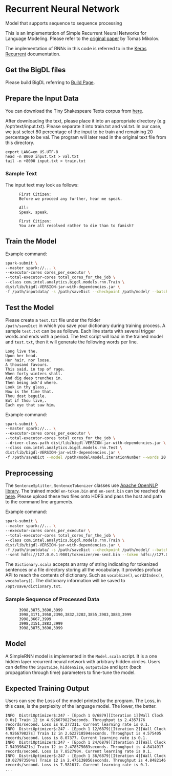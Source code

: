 # Recurrent Neural Network

Model that supports sequence to sequence processing

This is an implementation of Simple Recurrent Neural Networks for Language Modeling. Please refer to the [original paper](http://www.fit.vutbr.cz/research/groups/speech/publi/2010/mikolov_interspeech2010_IS100722.pdf) by Tomas Mikolov.

The implementation of RNNs in this code is referred to in the [Keras Recurrent](https://keras.io/layers/recurrent/) documentation.


## Get the BigDL files

Please build BigDL referring to [Build Page](https://github.com/intel-analytics/BigDL/wiki/Build-Page).


## Prepare the Input Data
You can download the Tiny Shakespeare Texts corpus from [here](https://raw.githubusercontent.com/karpathy/char-rnn/master/data/tinyshakespeare/input.txt).

After downloading the text, please place it into an appropriate directory (e.g /opt/text/input.txt). Please separate it into train.txt and val.txt. In our case, we just select 80 percentage of the input to be train and remaining 20 percentage to be val. The program will later read in the original text file from this directory.
```shell
export LANG=en_US.UTF-8
head -n 8000 input.txt > val.txt
tail -n +8000 input.txt > train.txt
```

### Sample Text

The input text may look as follows:

```
      First Citizen:
      Before we proceed any further, hear me speak.

      All:
      Speak, speak.

      First Citizen:
      You are all resolved rather to die than to famish?
```

## Train the Model
Example command:
```bash
spark-submit \
--master spark://... \
--executor-cores cores_per_executor \
--total-executor-cores total_cores_for_the_job \
--class com.intel.analytics.bigdl.models.rnn.Train \
dist/lib/bigdl-VERSION-jar-with-dependencies.jar \
-f /path/inputdata/ -s /path/saveDict --checkpoint /path/model/ --batchSize 12
```

## Test the Model
Please create a <code>test.txt</code> file under the folder <code> /path/saveDict</code> in which you save your dictionary during training process.
A sample <code>test.txt</code> can be as follows. Each line starts with several trigger words and ends with a period. The test script will load in the trained model and <code>test.txt</code>, then it will generate the following words per line.
```
Long live the.
Upon her head.
Her hair, nor loose.
A thousand favours.
This said, in top of rage.
When forty winters shall.
And dig deep trenches in.
Then being ask'd where.
Look in thy glass,.
Now is the time that.
Thou dost beguile.
But if thou live,.
Each eye that saw him.
```
Example command:
```bash
spark-submit \
--master spark://... \
--executor-cores cores_per_executor \
--total-executor-cores total_cores_for_the_job \
--driver-class-path dist/lib/bigdl-VERSION-jar-with-dependencies.jar \
--class com.intel.analytics.bigdl.models.rnn.Test \
dist/lib/bigdl-VERSION-jar-with-dependencies.jar \
-f /path/saveDict --model /path/model/model.iterationNumber --words 20
```

## Preprocessing

The <code>SentenceSplitter</code>, <code>SentenceTokenizer</code> classes use [Apache OpenNLP library](https://opennlp.apache.org/).
The trained model <code>en-token.bin</code> and <code>en-sent.bin</code> can be reached via [here](http://opennlp.sourceforge.net/models-1.5/).
Please upload these two files onto HDFS and pass the host and path to the command line arguments.

Example command:
```bash
spark-submit \
--master spark://... \
--executor-cores cores_per_executor \
--total-executor-cores total_cores_for_the_job \
--class com.intel.analytics.bigdl.models.rnn.Train \
dist/lib/bigdl-VERSION-jar-with-dependencies.jar \
-f /path/inputdata/ -s /path/saveDict --checkpoint /path/model/ --batchSize 12 \
--sent hdfs://127.0.0.1:9001/tokenizer/en-sent.bin --token hdfs://127.0.0.1:9001/tokenizer/en-token.bin
```

The <code>Dictionary.scala</code> accepts an array of string indicating for tokenized sentences or a file directory storing all the vocabulary.
It provides profuse API to reach the contents of dictionary. Such as <code>vocabSize()</code>, <code>word2Index()</code>, <code>vocabulary()</code>.
The dictionary information will be saved to <code>/opt/save/dictionary.txt</code>.

### Sample Sequence of Processed Data
```
      3998,3875,3690,3999
      3998,3171,3958,2390,3832,3202,3855,3983,3883,3999
      3998,3667,3999
      3998,3151,3883,3999
      3998,3875,3690,3999
```

## Model
A SimpleRNN model is implemented in the <code>Model.scala</code> script. It is a one hidden layer recurrent neural network with arbitrary hidden circles.
Users can define the <code>inputSize</code>, <code>hiddenSize</code>, <code>outputSize</code> and <code>bptt</code> (back propagation through time) parameters to fine-tune the model.

## Expected Training Output
Users can see the Loss of the model printed by the program. The Loss, in this case, is the perplexity of the language model. The lower, the better.
```
INFO  DistriOptimizer$:247 - [Epoch 1 0/6879][Iteration 1][Wall Clock 0.0s] Train 12 in 4.926679827seconds. Throughput is 2.4357176 records/second. Loss is 8.277311. Current learning rate is 0.1.
INFO  DistriOptimizer$:247 - [Epoch 1 12/6879][Iteration 2][Wall Clock 4.926679827s] Train 12 in 2.622718594seconds. Throughput is 4.575405 records/second. Loss is 8.07377. Current learning rate is 0.1.
INFO  DistriOptimizer$:247 - [Epoch 1 24/6879][Iteration 3][Wall Clock 7.549398421s] Train 12 in 2.478575083seconds. Throughput is 4.8414917 records/second. Loss is 7.8527904. Current learning rate is 0.1.
INFO  DistriOptimizer$:247 - [Epoch 1 36/6879][Iteration 4][Wall Clock 10.027973504s] Train 12 in 2.475138056seconds. Throughput is 4.8482146 records/second. Loss is 7.581617. Current learning rate is 0.1.
...
```
